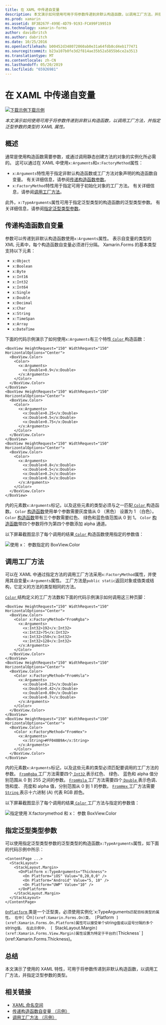 ```yaml
---
title: 在 XAML 中传递自变量
description: 本文演示如何使用可用于将参数传递到非默认构造函数，以调用工厂方法，并指定泛型参数的类型的 XAML 属性。
ms.prod: xamarin
ms.assetid: 8F3B267F-499E-4D79-9193-FCA99F199519
ms.technology: xamarin-forms
author: davidbritch
ms.author: dabritch
ms.date: 10/25/2016
ms.openlocfilehash: b00452d348072060ab0e31a64fdb8cd4eb177471
ms.sourcegitcommit: b23a107b0fe3d2f814ae35b52a5855b6ce2a3513
ms.translationtype: MT
ms.contentlocale: zh-CN
ms.lasthandoff: 05/20/2019
ms.locfileid: "65926981"
---
```

# <a name="passing-arguments-in-xaml"></a>在 XAML 中传递自变量

[![下载示例](~/media/shared/download.png)下载示例](https://developer.xamarin.com/samples/xamarin-forms/XAML/PassingConstructorArguments/)

_本文演示如何使用可用于将参数传递到非默认构造函数，以调用工厂方法，并指定泛型参数的类型的 XAML 属性。_

## <a name="overview"></a>概述

通常是使用构造函数需要参数，或通过调用静态创建方法的对象的实例化所必需的。 这可以通过在 XAML 中使用`x:Arguments`和`x:FactoryMethod`属性：

- `x:Arguments`特性用于指定非默认构造函数或工厂方法对象声明的构造函数自变量。 有关详细信息，请参阅[传递构造函数参数](#constructor_arguments)。
- `x:FactoryMethod`特性用于指定可用于初始化对象的工厂方法。 有关详细信息，请参阅[调用工厂方法](#factory_methods)。

此外，`x:TypeArguments`属性可用于指定泛型类型的构造函数的泛型类型参数。 有关详细信息，请参阅[指定泛型类型参数](#generic_type_arguments)。

<a name="constructor_arguments" />

## <a name="passing-constructor-arguments"></a>传递构造函数自变量

参数可以传递到非默认构造函数使用`x:Arguments`属性。 表示自变量的类型的 XML 元素中，每个构造函数自变量必须进行分隔。 Xamarin.Forms 的基本类型支持以下元素：

- `x:Object`
- `x:Boolean`
- `x:Byte`
- `x:Int16`
- `x:Int32`
- `x:Int64`
- `x:Single`
- `x:Double`
- `x:Decimal`
- `x:Char`
- `x:String`
- `x:TimeSpan`
- `x:Array`
- `x:DateTime`

下面的代码示例演示了如何使用`x:Arguments`有三个特性[ `Color` ](xref:Xamarin.Forms.Color)构造函数：

```xaml
<BoxView HeightRequest="150" WidthRequest="150" HorizontalOptions="Center">
  <BoxView.Color>
    <Color>
      <x:Arguments>
        <x:Double>0.9</x:Double>
      </x:Arguments>
    </Color>
  </BoxView.Color>
</BoxView>
<BoxView HeightRequest="150" WidthRequest="150" HorizontalOptions="Center">
  <BoxView.Color>
    <Color>
      <x:Arguments>
        <x:Double>0.25</x:Double>
        <x:Double>0.5</x:Double>
        <x:Double>0.75</x:Double>
      </x:Arguments>
    </Color>
  </BoxView.Color>
</BoxView>
<BoxView HeightRequest="150" WidthRequest="150" HorizontalOptions="Center">
  <BoxView.Color>
    <Color>
      <x:Arguments>
        <x:Double>0.8</x:Double>
        <x:Double>0.5</x:Double>
        <x:Double>0.2</x:Double>
        <x:Double>0.5</x:Double>
      </x:Arguments>
    </Color>
  </BoxView.Color>
</BoxView>
```

内的元素数`x:Arguments`标记，以及这些元素的类型必须与之一匹配[ `Color` ](xref:Xamarin.Forms.Color)构造函数。 `Color` [构造函数](xref:Xamarin.Forms.Color.%23ctor(System.Double))使用单个参数需要灰度值从 0 （黑色） 设置为 1 （白色）。 `Color` [构造函数](xref:Xamarin.Forms.Color.%23ctor(System.Double,System.Double,System.Double))带有三个参数需要红色、 绿色和蓝色值范围从 0 到 1。 `Color` [构造函数](xref:Xamarin.Forms.Color.%23ctor(System.Double,System.Double,System.Double,System.Double))带四个参数将作为第四个参数添加 alpha 通道。

以下屏幕截图显示了每个调用的结果[ `Color` ](xref:Xamarin.Forms.Color)构造函数使用指定的参数值：

![](passing-arguments-images/passing-arguments.png "使用 x： 参数指定的 BoxView.Color")

<a name="factory_methods" />

## <a name="calling-factory-methods"></a>调用工厂方法

可以在 XAML 中通过指定方法的调用工厂方法采用`x:FactoryMethod`属性，并使用其自变量`x:Arguments`属性。 工厂方法是`public static`返回对象或值类或结构，它定义的方法的类型相同的方法。

[ `Color` ](xref:Xamarin.Forms.Color)结构定义的工厂方法数和下面的代码示例演示如何调用这三种页脚：

```xaml
<BoxView HeightRequest="150" WidthRequest="150" HorizontalOptions="Center">
  <BoxView.Color>
    <Color x:FactoryMethod="FromRgba">
      <x:Arguments>
        <x:Int32>192</x:Int32>
        <x:Int32>75</x:Int32>
        <x:Int32>150</x:Int32>                        
        <x:Int32>128</x:Int32>
      </x:Arguments>
    </Color>
  </BoxView.Color>
</BoxView>
<BoxView HeightRequest="150" WidthRequest="150" HorizontalOptions="Center">
  <BoxView.Color>
    <Color x:FactoryMethod="FromHsla">
      <x:Arguments>
        <x:Double>0.23</x:Double>
        <x:Double>0.42</x:Double>
        <x:Double>0.69</x:Double>
        <x:Double>0.7</x:Double>
      </x:Arguments>
    </Color>
  </BoxView.Color>
</BoxView>
<BoxView HeightRequest="150" WidthRequest="150" HorizontalOptions="Center">
  <BoxView.Color>
    <Color x:FactoryMethod="FromHex">
      <x:Arguments>
        <x:String>#FF048B9A</x:String>
      </x:Arguments>
    </Color>
  </BoxView.Color>
</BoxView>
```

内的元素数`x:Arguments`标记，以及这些元素的类型必须匹配要调用的工厂方法的参数。 [ `FromRgba` ](xref:Xamarin.Forms.Color.FromRgba(System.Int32,System.Int32,System.Int32,System.Int32))工厂方法需要四个[ `Int32` ](https://docs.microsoft.com/dotnet/api/system.int32)表示红色、 绿色、 蓝色和 alpha 值分别范围从 0 到 255 之间的参数。 [ `FromHsla` ](xref:Xamarin.Forms.Color.FromHsla(System.Double,System.Double,System.Double,System.Double))工厂方法需要四个[ `Double` ](https://docs.microsoft.com/dotnet/api/system.double)表示色调、 饱和度、 亮度和 alpha 值，分别范围从 0 到 1 的参数。 [ `FromHex` ](xref:Xamarin.Forms.Color.FromHex(System.String))工厂方法需要[ `String` ](https://docs.microsoft.com/dotnet/api/system.string)表示十六进制 (A) 代表 RGB 颜色。

以下屏幕截图显示了每个调用的结果[ `Color` ](xref:Xamarin.Forms.Color)工厂方法与指定的参数值：

![](passing-arguments-images/factory-methods.png "指定使用 X:factorymethod 和 x： 参数 BoxView.Color")

<a name="generic_type_arguments" />

## <a name="specifying-a-generic-type-argument"></a>指定泛型类型参数

可以使用指定泛型类型参数的泛型类型的构造函数`x:TypeArguments`属性，如下面的代码示例中所示：

```xaml
<ContentPage ...>
  <StackLayout>
    <StackLayout.Margin>
      <OnPlatform x:TypeArguments="Thickness">
        <On Platform="iOS" Value="0,20,0,0" />
        <On Platform="Android" Value="5, 10" />
        <On Platform="UWP" Value="10" />
      </OnPlatform>
    </StackLayout.Margin>
  </StackLayout>
</ContentPage>
```

[ `OnPlatform` ](xref:Xamarin.Forms.OnPlatform`1)类是一个泛型类，必须使用实例化`x:TypeArguments`匹配目标类型的属性。 在中[ `On` ](xref:Xamarin.Forms.On)类， [ `Platform` ](xref:Xamarin.Forms.On.Platform)属性可以接受单个`string`值或以逗号分隔的多个`string`值。 在此示例中， [ `StackLayout.Margin` ](xref:Xamarin.Forms.View.Margin)属性设置为特定于平台的[ `Thickness` ](xref:Xamarin.Forms.Thickness)。

## <a name="summary"></a>总结

本文演示了使用的 XAML 特性，可用于将参数传递到非默认构造函数，以调用工厂方法，并指定泛型参数的类型。


## <a name="related-links"></a>相关链接

- [XAML 命名空间](~/xamarin-forms/xaml/namespaces.md)
- [传递构造函数自变量 （示例）](https://developer.xamarin.com/samples/xamarin-forms/XAML/PassingConstructorArguments/)
- [调用工厂方法 （示例）](https://developer.xamarin.com/samples/xamarin-forms/xaml/callingfactorymethods/)
